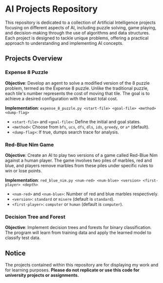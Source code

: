 # AI Projects Repository

This repository is dedicated to a collection of Artificial Intelligence projects focusing on different aspects of AI, including puzzle solving, game playing, and decision-making through the use of algorithms and data structures. Each project is designed to tackle unique problems, offering a practical approach to understanding and implementing AI concepts.

## Projects Overview

### Expense 8 Puzzle

**Objective**: Develop an agent to solve a modified version of the 8 puzzle problem, termed as the Expense 8 puzzle. Unlike the traditional puzzle, each tile's number represents the cost of moving that tile. The goal is to achieve a desired configuration with the least total cost.

**Implementation**: `expense_8_puzzle.py <start-file> <goal-file> <method> <dump-flag>`

- `<start-file>` and `<goal-file>`: Define the initial and goal states.
- `<method>`: Choose from `bfs`, `ucs`, `dfs`, `dls`, `ids`, `greedy`, or `a*` (default).
- `<dump-flag>`: If true, dumps search trace for analysis.

### Red-Blue Nim Game

**Objective**: Create an AI to play two versions of a game called Red-Blue Nim against a human player. The game involves two piles of marbles, red and blue, and players remove marbles from these piles under specific rules to win or lose points.

**Implementation**: `red_blue_nim.py <num-red> <num-blue> <version> <first-player> <depth>`

- `<num-red>` and `<num-blue>`: Number of red and blue marbles respectively.
- `<version>`: `standard` or `misere` (default is `standard`).
- `<first-player>`: `computer` or `human` (default is `computer`).

### Decision Tree and Forest

**Objective**: Implement decision trees and forests for binary classification. The program will learn from training data and apply the learned model to classify test data.

## Notice

The projects contained within this repository are for displaying my work and for learning purposes. **Please do not replicate or use this code for university projects or assignments.** 
